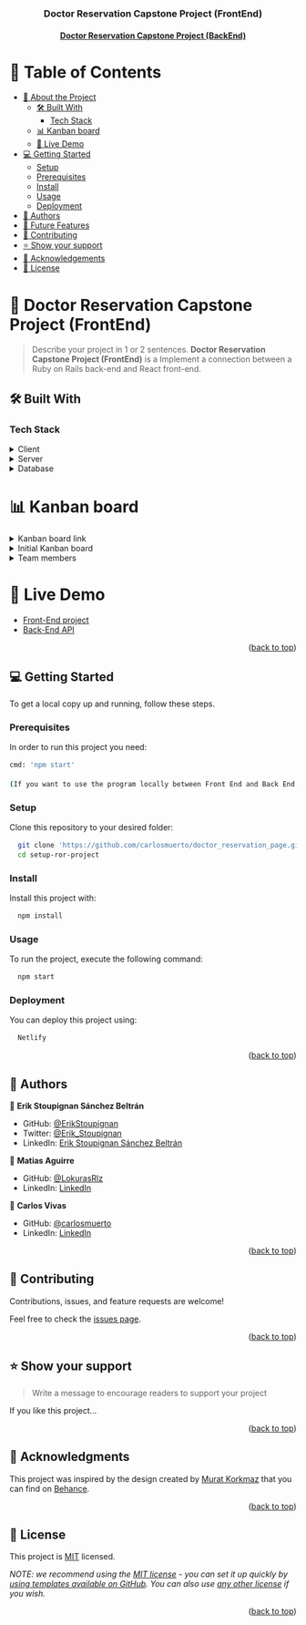 <a name="readme-top"></a>

<div align="center">
  <h3><b>Doctor Reservation Capstone Project (FrontEnd)</b></h3>
  <h4>
   <a href="https://github.com/carlosmuerto/doctor_reservation_api">
    Doctor Reservation Capstone Project (BackEnd)
   </a>
  </h4>
  
</div>

# 📗 Table of Contents

- [📖 About the Project](#about-project)
  - [🛠 Built With](#built-with)
    - [Tech Stack](#tech-stack)
  - [📊 Kanban board](#live-demo)
  - [🚀 Live Demo](#live-demo)
- [💻 Getting Started](#getting-started)
  - [Setup](#setup)
  - [Prerequisites](#prerequisites)
  - [Install](#install)
  - [Usage](#usage)
  - [Deployment](#deployment)
- [👥 Authors](#authors)
- [🔭 Future Features](#future-features)
- [🤝 Contributing](#contributing)
- [⭐️ Show your support](#support)
- [🙏 Acknowledgements](#acknowledgements)
- [📝 License](#license)

<!-- PROJECT DESCRIPTION -->

# 📖 Doctor Reservation Capstone Project (FrontEnd) <a name="about-project"></a>

> Describe your project in 1 or 2 sentences.
**Doctor Reservation Capstone Project (FrontEnd)** is a Implement a connection between a Ruby on Rails back-end and React front-end.

## 🛠 Built With <a name="built-with"></a>

### Tech Stack <a name="tech-stack"></a>

<details>
  <summary>Client</summary>
  <ul>
    <li><a href="https://react-redux.js.org/">React Redux</a></li>
  </ul>
</details>

<details>
  <summary>Server</summary>
  <ul>
    <li><a href="https://expressjs.com/">React</a></li>
  </ul>
</details>

<details>
<summary>Database</summary>
  <ul>
    <li><a href="https://www.postgresql.org/">API/PostgreSQL</a></li>
  </ul>
</details>

<!-- KANBAN BOARD -->

# 📊 Kanban board <a name="kanban-board"></a>

<details>
  <summary>Kanban board link</summary>
  <ul>
    <li><a href="https://github.com/users/carlosmuerto/projects/9/views/1">Project</a></li>
  </ul>
</details>

<details>
  <summary>Initial Kanban board</summary>
  <div>
  <img src="./KanbanboardPhotos/Kanban_board_1.png" alt="Kanban_board_1" width="100%"  height="auto" />
  <img src="./KanbanboardPhotos/Kanban_board_2.png" alt="Kanban_board_1" width="100%"  height="auto" />
  </div>
</details>

<details>
  <summary>Team members</summary>
    
  <ul>
    <li><p>Total: 3 members<p></li>
  </ul>

  <summary>Names:</summary>
  <ol>
    <li>Erik Stoupignan Sánchez Beltrán</li>
    <li>Carlos Vivas</li>
    <li>Matias Aguirre</li>
  </ol>
</details>
<!-- LIVE DEMO -->

# 🚀 Live Demo <a name="live-demo"></a>

- [Front-End project](https://stately-sunflower-3e9b13.netlify.app/)
- [Back-End API](https://doctor-reservation-api-k121.onrender.com)


<p align="right">(<a href="#readme-top">back to top</a>)</p>

<!-- GETTING STARTED -->

## 💻 Getting Started <a name="getting-started"></a>

<!-- > Describe how a new developer could make use of your project. -->

To get a local copy up and running, follow these steps.

### Prerequisites

In order to run this project you need: 
 
 ```sh
 cmd: 'npm start'

 (If you want to use the program locally between Front End and Back End, you have to change the URL in: './src/redux/URL_API.js'. There you will find a variable called < BASEURL >, just change it.)
```

### Setup

Clone this repository to your desired folder:

```sh
  git clone 'https://github.com/carlosmuerto/doctor_reservation_page.git'
  cd setup-ror-project
```


### Install

Install this project with:

```sh
  npm install
```

### Usage

To run the project, execute the following command:


```sh
  npm start
```

### Deployment

You can deploy this project using:

```sh
  Netlify
```


<p align="right">(<a href="#readme-top">back to top</a>)</p>

<!-- AUTHORS -->

## 👥 Authors 
<a name="authors"></a>

👤 **Erik Stoupignan Sánchez Beltrán**

- GitHub: [@ErikStoupignan](https://github.com/ErikStoupignan)
- Twitter: [@Erik_Stoupignan](https://twitter.com/Erik_Stoupignan)
- LinkedIn: [Erik Stoupignan Sánchez Beltrán](https://www.linkedin.com/in/erik-sanchez-beltran/)

👤 **Matias Aguirre**

- GitHub: [@LokurasRlz](https://github.com/LokurasRlz)
- LinkedIn: [LinkedIn](https://www.linkedin.com/in/matiaguirre/)

👤 **Carlos Vivas**

- GitHub: [@carlosmuerto](https://github.com/carlosmuerto)
- LinkedIn: [LinkedIn](https://www.linkedin.com/in/carlos-vivas-818ab831/)

<p align="right">(<a href="#readme-top">back to top</a>)</p>

<!-- CONTRIBUTING -->

## 🤝 Contributing <a name="contributing"></a>

Contributions, issues, and feature requests are welcome!

Feel free to check the [issues page](../../issues/).

<p align="right">(<a href="#readme-top">back to top</a>)</p>

<!-- SUPPORT -->

## ⭐️ Show your support <a name="support"></a>

> Write a message to encourage readers to support your project

If you like this project...

<p align="right">(<a href="#readme-top">back to top</a>)</p>

<!-- ACKNOWLEDGEMENTS -->

## 🙏 Acknowledgments <a name="acknowledgements"></a>

This project was inspired by the design created by [Murat Korkmaz](https://www.behance.net/muratk) that you can find on [Behance](https://www.behance.net/gallery/26425031/Vespa-Responsive-Redesign).



<p align="right">(<a href="#readme-top">back to top</a>)</p>

## 📝 License <a name="license"></a>

This project is [MIT](./LICENSE) licensed.

_NOTE: we recommend using the [MIT license](https://choosealicense.com/licenses/mit/) - you can set it up quickly by [using templates available on GitHub](https://docs.github.com/en/communities/setting-up-your-project-for-healthy-contributions/adding-a-license-to-a-repository). You can also use [any other license](https://choosealicense.com/licenses/) if you wish._

<p align="right">(<a href="#readme-top">back to top</a>)</p>
